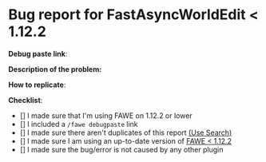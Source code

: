 # Bug report for FastAsyncWorldEdit < 1.12.2
<!--- REPORT ISSUES REGARDING FAWE ON 1.13.x HERE: https://github.com/IntellectualSites/FastAsyncWorldEdit-1.13/issues/new --->
<!--- Follow this template if reporting an issue. -->
<!--- Remove this template if making a suggestion or asking a question. -->
<!--- Please comment or react to an existing ticket if it exists -->
**Debug paste link**:
<!--- Enter /fawe debugpaste in game or in your console and copy the output here -->

**Description of the problem:**
<!--- Include relevant info like errors or a picture of the problem -->

**How to replicate**:
<!--- If you can reproduce the issue please tell us as detailed as possible step by step how to do that -->

**Checklist**:
<!--- Make sure you've completed the following steps (put an "X" between of brackets): -->
- [] I made sure that I'm using FAWE on 1.12.2 or lower
- [] I included a `/fawe debugpaste` link
- [] I made sure there aren't duplicates of this report [(Use Search)](https://github.com/boy0001/FastAsyncWorldedit/issues?utf8=%E2%9C%93&q=is%3Aissue)
- [] I made sure I am using an up-to-date version of [FAWE < 1.12.2](https://ci.athion.net/job/FastAsyncWorldEdit/)
- [] I made sure the bug/error is not caused by any other plugin

